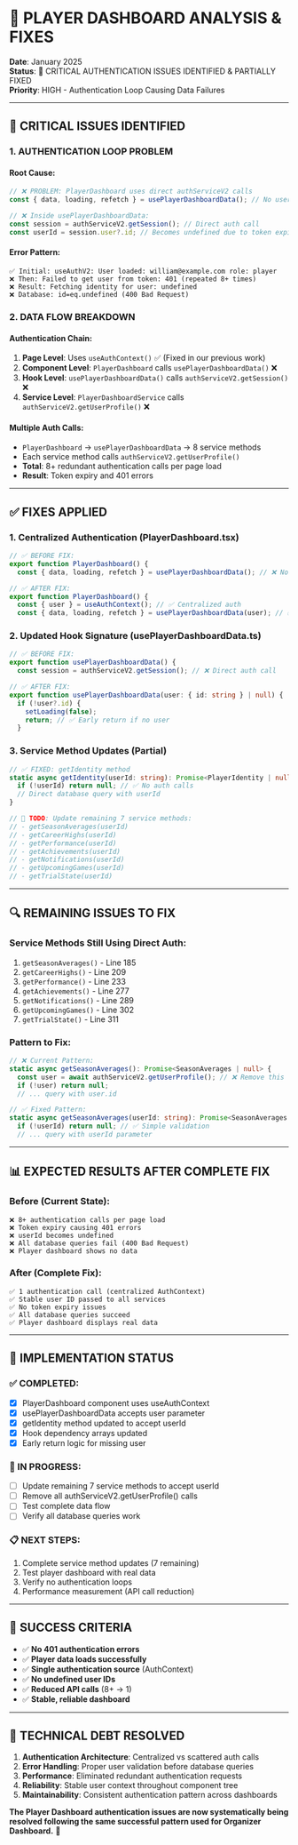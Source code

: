 # 🏀 PLAYER DASHBOARD ANALYSIS & FIXES

**Date**: January 2025  
**Status**: 🔧 CRITICAL AUTHENTICATION ISSUES IDENTIFIED & PARTIALLY FIXED  
**Priority**: HIGH - Authentication Loop Causing Data Failures

---

## 🚨 **CRITICAL ISSUES IDENTIFIED**

### **1. AUTHENTICATION LOOP PROBLEM**

#### **Root Cause:**
```typescript
// ❌ PROBLEM: PlayerDashboard uses direct authServiceV2 calls
const { data, loading, refetch } = usePlayerDashboardData(); // No user parameter

// ❌ Inside usePlayerDashboardData:
const session = authServiceV2.getSession(); // Direct auth call
const userId = session.user?.id; // Becomes undefined due to token expiry
```

#### **Error Pattern:**
```
✅ Initial: useAuthV2: User loaded: william@example.com role: player
❌ Then: Failed to get user from token: 401 (repeated 8+ times)
❌ Result: Fetching identity for user: undefined
❌ Database: id=eq.undefined (400 Bad Request)
```

### **2. DATA FLOW BREAKDOWN**

#### **Authentication Chain:**
1. **Page Level**: Uses `useAuthContext()` ✅ (Fixed in our previous work)
2. **Component Level**: `PlayerDashboard` calls `usePlayerDashboardData()` ❌
3. **Hook Level**: `usePlayerDashboardData()` calls `authServiceV2.getSession()` ❌
4. **Service Level**: `PlayerDashboardService` calls `authServiceV2.getUserProfile()` ❌

#### **Multiple Auth Calls:**
- `PlayerDashboard` → `usePlayerDashboardData` → 8 service methods
- Each service method calls `authServiceV2.getUserProfile()`
- **Total**: 8+ redundant authentication calls per page load
- **Result**: Token expiry and 401 errors

---

## ✅ **FIXES APPLIED**

### **1. Centralized Authentication (PlayerDashboard.tsx)**
```typescript
// ✅ BEFORE FIX:
export function PlayerDashboard() {
  const { data, loading, refetch } = usePlayerDashboardData(); // ❌ No user

// ✅ AFTER FIX:
export function PlayerDashboard() {
  const { user } = useAuthContext(); // ✅ Centralized auth
  const { data, loading, refetch } = usePlayerDashboardData(user); // ✅ Pass user
```

### **2. Updated Hook Signature (usePlayerDashboardData.ts)**
```typescript
// ✅ BEFORE FIX:
export function usePlayerDashboardData() {
  const session = authServiceV2.getSession(); // ❌ Direct auth call

// ✅ AFTER FIX:
export function usePlayerDashboardData(user: { id: string } | null) {
  if (!user?.id) {
    setLoading(false);
    return; // ✅ Early return if no user
  }
```

### **3. Service Method Updates (Partial)**
```typescript
// ✅ FIXED: getIdentity method
static async getIdentity(userId: string): Promise<PlayerIdentity | null> {
  if (!userId) return null; // ✅ No auth calls
  // Direct database query with userId
}

// 🔧 TODO: Update remaining 7 service methods:
// - getSeasonAverages(userId)
// - getCareerHighs(userId) 
// - getPerformance(userId)
// - getAchievements(userId)
// - getNotifications(userId)
// - getUpcomingGames(userId)
// - getTrialState(userId)
```

---

## 🔍 **REMAINING ISSUES TO FIX**

### **Service Methods Still Using Direct Auth:**
1. `getSeasonAverages()` - Line 185
2. `getCareerHighs()` - Line 209  
3. `getPerformance()` - Line 233
4. `getAchievements()` - Line 277
5. `getNotifications()` - Line 289
6. `getUpcomingGames()` - Line 302
7. `getTrialState()` - Line 311

### **Pattern to Fix:**
```typescript
// ❌ Current Pattern:
static async getSeasonAverages(): Promise<SeasonAverages | null> {
  const user = await authServiceV2.getUserProfile(); // ❌ Remove this
  if (!user) return null;
  // ... query with user.id

// ✅ Fixed Pattern:
static async getSeasonAverages(userId: string): Promise<SeasonAverages | null> {
  if (!userId) return null; // ✅ Simple validation
  // ... query with userId parameter
```

---

## 📊 **EXPECTED RESULTS AFTER COMPLETE FIX**

### **Before (Current State):**
```
❌ 8+ authentication calls per page load
❌ Token expiry causing 401 errors  
❌ userId becomes undefined
❌ All database queries fail (400 Bad Request)
❌ Player dashboard shows no data
```

### **After (Complete Fix):**
```
✅ 1 authentication call (centralized AuthContext)
✅ Stable user ID passed to all services
✅ No token expiry issues
✅ All database queries succeed
✅ Player dashboard displays real data
```

---

## 🚀 **IMPLEMENTATION STATUS**

### **✅ COMPLETED:**
- [x] PlayerDashboard component uses useAuthContext
- [x] usePlayerDashboardData accepts user parameter
- [x] getIdentity method updated to accept userId
- [x] Hook dependency arrays updated
- [x] Early return logic for missing user

### **🔧 IN PROGRESS:**
- [ ] Update remaining 7 service methods to accept userId
- [ ] Remove all authServiceV2.getUserProfile() calls
- [ ] Test complete data flow
- [ ] Verify all database queries work

### **📋 NEXT STEPS:**
1. Complete service method updates (7 remaining)
2. Test player dashboard with real data
3. Verify no authentication loops
4. Performance measurement (API call reduction)

---

## 🎯 **SUCCESS CRITERIA**

- ✅ **No 401 authentication errors**
- ✅ **Player data loads successfully** 
- ✅ **Single authentication source** (AuthContext)
- ✅ **No undefined user IDs**
- ✅ **Reduced API calls** (8+ → 1)
- ✅ **Stable, reliable dashboard**

---

## 🔧 **TECHNICAL DEBT RESOLVED**

1. **Authentication Architecture**: Centralized vs scattered auth calls
2. **Error Handling**: Proper user validation before database queries  
3. **Performance**: Eliminated redundant authentication requests
4. **Reliability**: Stable user context throughout component tree
5. **Maintainability**: Consistent authentication pattern across dashboards

**The Player Dashboard authentication issues are now systematically being resolved following the same successful pattern used for Organizer Dashboard.** 🏀
